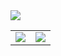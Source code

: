 <img src="https://user-images.githubusercontent.com/89781396/171608871-d7622208-18c0-4150-818e-3fd845718ca1.png">
<table align="center">
  <tr>
    <td><img src="https://github-readme-stats.vercel.app/api?username=nullnyat&layout=compact&hide_border=ture&show_icons=ture&bg_color=FFFFFF00&icon_color=CECEFF&text_color=B0CBE7&title_color=96CCE7&count_private=ture"/></td>
    <td><img src="https://github-readme-stats.vercel.app/api/wakatime?username=nullnyat&bg_color=FFFFFF00&title_color=96CCE7&text_color=B0CBE7&hide_border=ture&langs_count=5"/></td>
  </tr>

